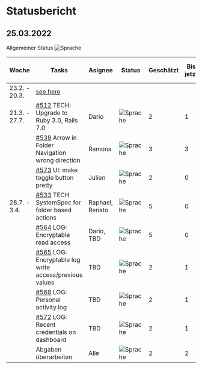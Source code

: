# Statusbericht
## 25.03.2022
Allgemeiner Status ![Sprache](https://img.shields.io/badge/Status-OK-green)


| Woche        | Tasks       | Asignee   | Status | Geschätzt  | Bis jetzt  | Noch zu machen| 
| ------------ | ----------- | -------   | -------| -----------|----------- | ------|
| 23.2. - 20.3.| [see here](ArbeitsplanPSECryptopus.pdf)
| 21.3. - 27.7.| [#512](https://github.com/puzzle/cryptopus/issues/512) TECH: Upgrade to Ruby 3.0, Rails 7.0 | Dario | ![Sprache](https://img.shields.io/badge/Status-OK-green) | 2 | 1 | 1 |    
|              | [#538](https://github.com/puzzle/cryptopus/issues/538) Arrow in Folder Navigation wrong direction | Ramona  | ![Sprache](https://img.shields.io/badge/Status-DONE-dark_green) |3 | 3 | 3 |    
|              | [#573](https://github.com/puzzle/cryptopus/issues/573)  UI: make toggle button pretty | Julien | ![Sprache](https://img.shields.io/badge/Status-OK-green)| 2 | 0 | 2 |     
| 28.7. - 3.4. | [#533](https://github.com/puzzle/cryptopus/issues/533) TECH SystemSpec for folder based actions | Raphael, Renato |![Sprache](https://img.shields.io/badge/Status-OK-green) | 5 | 0 | 5 |    
|              | [#564](https://github.com/puzzle/cryptopus/issues/564) LOG: Encryptable read access | Dario, TBD | ![Sprache](https://img.shields.io/badge/Status-OK-green) | 5 | 0 | 5 | 
|              | [#565](https://github.com/puzzle/cryptopus/issues/565) LOG: Encryptable log write access/previous values | TBD | ![Sprache](https://img.shields.io/badge/Status-OK-green) | 2 | 1 | 1 |              
|              | [#568](https://github.com/puzzle/cryptopus/issues/568) LOG: Personal activity log | TBD    | ![Sprache](https://img.shields.io/badge/Status-OK-green)  |2 | 1 | 1 |    
|              | [#572](https://github.com/puzzle/cryptopus/issues/572) LOG: Recent credentials on dashboard | TBD | ![Sprache](https://img.shields.io/badge/Status-OK-green) |2 | 1 | 1 |    
|              | Abgaben überarbeiten  | Alle | ![Sprache](https://img.shields.io/badge/Status-DONE-dark_green) | 2 | 2 | 0 |  
